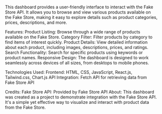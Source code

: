 
This dashboard provides a user-friendly interface to interact with the Fake Store API. It allows you to browse and view various products available on the Fake Store, making it easy to explore details such as product categories, prices, descriptions, and more.

Features:
Product Listing: Browse through a wide range of products available on the Fake Store.
Category Filter: Filter products by category to find items of interest quickly.
Product Details: View detailed information about each product, including images, descriptions, prices, and ratings.
Search Functionality: Search for specific products using keywords or product names.
Responsive Design: The dashboard is designed to work seamlessly across devices of all sizes, from desktops to mobile phones.

Technologies Used:
Frontend: HTML, CSS, JavaScript, React.js, Tailwind.css, Chart.js
API Integration: Fetch API for retrieving data from Fake Store API

Credits:
Fake Store API: Provided by Fake Store API
About:
This dashboard was created as a project to demonstrate integration with the Fake Store API. It's a simple yet effective way to visualize and interact with product data from the Fake Store.

